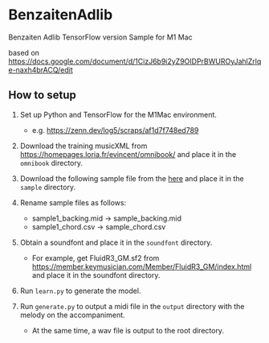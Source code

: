 # BenzaitenAdlib
Benzaiten Adlib TensorFlow version Sample for M1 Mac

based on https://docs.google.com/document/d/1CizJ6b9i2yZ9OIDPrBWUROyJahlZrlqe-naxh4brACQ/edit

## How to setup

1. Set up Python and TensorFlow for the M1Mac environment.
   * e.g. https://zenn.dev/log5/scraps/af1d7f748ed789 

2. Download the training musicXML from https://homepages.loria.fr/evincent/omnibook/ and place it in the `omnibook` directory.

3. Download the following sample file from the [here](https://drive.google.com/drive/folders/1jZSMX14B-i98x06QowaNL_9VGXeJZJbd) and place it in the `sample` directory. 
4. Rename sample files as follows:
   - sample1_backing.mid -> sample_backing.mid
   - sample1_chord.csv -> sample_chord.csv

5. Obtain a soundfont and place it in the `soundfont` directory.
   - For example, get FluidR3_GM.sf2 from https://member.keymusician.com/Member/FluidR3_GM/index.html and place it in the soundfont directory.

6. Run `learn.py` to generate the model.

7. Run `generate.py` to output a midi file in the `output` directory with the melody on the accompaniment.
   - At the same time, a wav file is output to the root directory.



